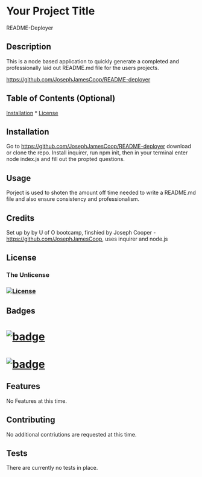 
  # Your Project Title
  
  README-Deployer
      
      
  ## Description 
      
  This is a node based application to quickly generate a completed and professionally laid out README.md file for the users projects.
      
  https://github.com/JosephJamesCoop/README-deployer
      
      
  ## Table of Contents (Optional)
      
  [Installation](#installation) * [License](License)
      
      
  ## Installation
      
  Go to https://github.com/JosephJamesCoop/README-deployer download or clone the repo. Install inquirer, run npm init, then in your terminal enter node index.js and fill out the propted questions.
      
      
  ## Usage 
      
  Porject is used to shoten the amount off time needed to write a README.md file and also ensure consistency and professionalism.
      
      
  ## Credits
      
  Set up by by U of O bootcamp, finshied by Joseph Cooper - https://github.com/JosephJamesCoop, uses inquirer and node.js
      
      
  ## License
      
  ### The Unlicense
  ### [![License](https://img.shields.io/badge/License-The%20Unlicense-green)](https://choosealicense.com/licenses/unlicense/)
      
      
  ## Badges
      
  # [![badge](https://img.shields.io/badge/node.js-is%20Awesome!-red)]() 
  # [![badge](https://img.shields.io/badge/javasctipt-node-blue)](https://img.shields.io/badge/javasctipt-node-blue)
   
      
  ## Features
      
  No Features at this time.
      
      
  ## Contributing
      
  No additional contriutions are requested at this time.
      
      
  ## Tests
      
  There are currently no tests in place.
      
  